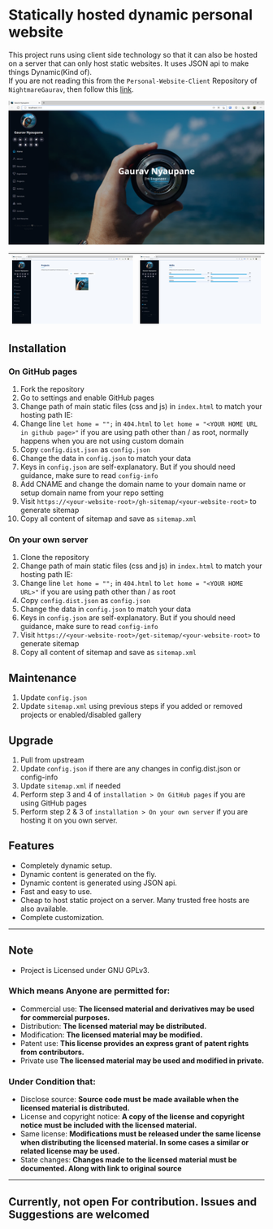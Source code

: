 # Statically hosted dynamic personal website

This project runs using client side technology so that it can also be hosted on a server that can only host static websites. It uses JSON api to make things Dynamic(Kind of).
<br>
If you are not reading this from the `Personal-Website-Client` Repository of `NightmareGaurav`, then follow this <a href="https://github.com/nightmaregaurav/personal-website-client">link</a>.

![](1.png)

| ![](2.png) | ![](3.png) |
|:----------:|:----------:|

## Installation
### On GitHub pages
1. Fork the repository
2. Go to settings and enable GitHub pages
3. Change path of main static files (css and js) in `index.html` to match your hosting path IE: <your-website-root>
4. Change line `let home = "";` in `404.html` to `let home = "<YOUR HOME URL in github page>"` if you are using path other than / as root, normally happens when you are not using custom domain 
5. Copy `config.dist.json` as `config.json`
6. Change the data in `config.json` to match your data 
7. Keys in `config.json` are self-explanatory. But if you should need guidance, make sure to read `config-info`
8. Add CNAME and change the domain name to your domain name or setup domain name from your repo setting 
9. Visit `https://<your-website-root>/gh-sitemap/<your-website-root>` to generate sitemap 
10. Copy all content of sitemap and save as `sitemap.xml`
### On your own server
1. Clone the repository 
2. Change path of main static files (css and js) in `index.html` to match your hosting path IE: <your-website-root>
3. Change line `let home = "";` in `404.html` to `let home = "<YOUR HOME URL>"` if you are using path other than / as root 
4. Copy `config.dist.json` as `config.json`
5. Change the data in `config.json` to match your data 
6. Keys in `config.json` are self-explanatory. But if you should need guidance, make sure to read `config-info`
7. Visit `https://<your-website-root>/get-sitemap/<your-website-root>` to generate sitemap 
8. Copy all content of sitemap and save as `sitemap.xml`
 
## Maintenance
1. Update `config.json`
2. Update `sitemap.xml` using previous steps if you added or removed projects or enabled/disabled gallery

## Upgrade
1. Pull from upstream
2. Update `config.json` if there are any changes in config.dist.json or config-info
3. Update `sitemap.xml` if needed
4. Perform step 3 and 4 of `installation > On GitHub pages` if you are using GitHub pages
5. Perform step 2 & 3 of `installation > On your own server` if you are hosting it on you own server.

## Features
* Completely dynamic setup.
* Dynamic content is generated on the fly.
* Dynamic content is generated using JSON api.
* Fast and easy to use.
* Cheap to host static project on a server. Many trusted free hosts are also available.
* Complete customization.

---

## Note
- Project is Licensed under GNU GPLv3.

### Which means Anyone are permitted for:
- Commercial use: **The licensed material and derivatives may be used for commercial purposes.**
- Distribution: **The licensed material may be distributed.**
- Modification: **The licensed material may be modified.**
- Patent use: **This license provides an express grant of patent rights from contributors.**
- Private use **The licensed material may be used and modified in private.**

### Under Condition that:
- Disclose source: **Source code must be made available when the licensed material is distributed.**
- License and copyright notice: **A copy of the license and copyright notice must be included with the licensed material.**
- Same license: **Modifications must be released under the same license when distributing the licensed material. In some cases a similar or related license may be used.**
- State changes: **Changes made to the licensed material must be documented. Along with link to original source**

---
Currently, not open For contribution. Issues and Suggestions are welcomed
---
